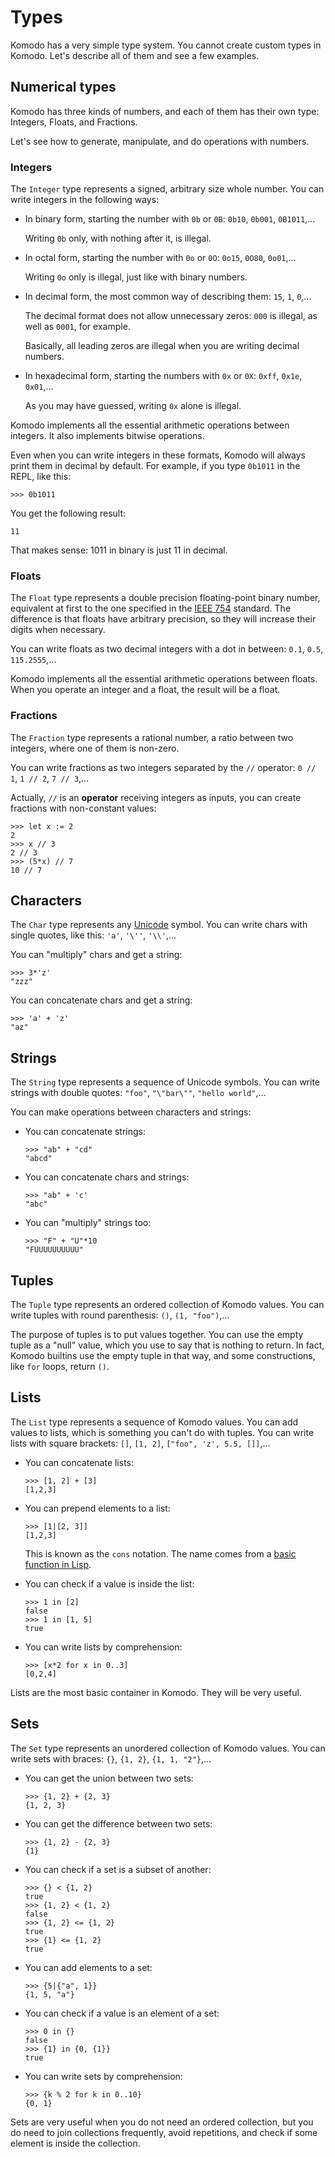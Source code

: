 # Types

Komodo has a very simple type system. You cannot create custom types in Komodo. Let's describe all of them and see a few examples.

## Numerical types

Komodo has three kinds of numbers, and each of them has their own type: Integers, Floats, and Fractions.

Let's see how to generate, manipulate, and do operations with numbers.

### Integers

The `Integer` type represents a signed, arbitrary size whole number. You can write integers in the following ways:

- In binary form, starting the number with `0b` or `0B`: `0b10`, `0b001`, `0B1011`,...
  
  Writing `0b` only, with nothing after it, is illegal.

- In octal form, starting the number with `0o` or `0O`: `0o15`, `0O80`, `0o01`,...

  Writing `0o` only is illegal, just like with binary numbers.

- In decimal form, the most common way of describing them: `15`, `1`, `0`,...

  The decimal format does not allow unnecessary zeros: `000` is illegal, as well as `0001`, for example.

  Basically, all leading zeros are illegal when you are writing decimal numbers.

- In hexadecimal form, starting the numbers with `0x` or `0X`: `0xff`, `0x1e`, `0x01`,...

  As you may have guessed, writing `0x` alone is illegal.

Komodo implements all the essential arithmetic operations between integers. It also implements bitwise operations.

Even when you can write integers in these formats, Komodo will always print them in decimal by default. For example, if you type `0b1011` in the REPL, like this:

```
>>> 0b1011
```

You get the following result:

```
11
```

That makes sense: 1011 in binary is just 11 in decimal.

### Floats

The `Float` type represents a double precision floating-point binary number, equivalent at first to the one specified in the [IEEE 754](https://en.wikipedia.org/wiki/IEEE_754) standard. The difference is that floats have arbitrary precision, so they will increase their digits when necessary.

You can write floats as two decimal integers with a dot in between: `0.1`, `0.5`, `115.2555`,...

Komodo implements all the essential arithmetic operations between floats. When you operate an integer and a float, the result will be a float.

### Fractions

The `Fraction` type represents a rational number, a ratio between two integers, where one of them is non-zero.

You can write fractions as two integers separated by the `//` operator: `0 // 1`, `1 // 2`, `7 // 3`,...

Actually, `//` is an **operator** receiving integers as inputs, you can create fractions with non-constant values:

```
>>> let x := 2
2
>>> x // 3
2 // 3
>>> (5*x) // 7
10 // 7
```

## Characters

The `Char` type represents any [Unicode](https://home.unicode.org/) symbol. You can write chars with single quotes, like this: `'a'`, `'\''`, `'\\'`,...

You can "multiply" chars and get a string:

```
>>> 3*'z'
"zzz"
```

You can concatenate chars and get a string:

```
>>> 'a' + 'z'
"az"
```

## Strings

The `String` type represents a sequence of Unicode symbols. You can write strings with double quotes: `"foo"`, `"\"bar\""`, `"hello world"`,...

You can make operations between characters and strings:

- You can concatenate strings:
  ```
  >>> "ab" + "cd"
  "abcd"
  ```

- You can concatenate chars and strings:
  ```
  >>> "ab" + 'c'
  "abc"
  ```

- You can "multiply" strings too:
  ```
  >>> "F" + "U"*10
  "FUUUUUUUUUU"
  ```

## Tuples

The `Tuple` type represents an ordered collection of Komodo values. You can write tuples with round parenthesis: `()`, `(1, "foo")`,...

The purpose of tuples is to put values together. You can use the empty tuple as a "null" value, which you use to say that is nothing to return. In fact, Komodo builtins use the empty tuple in that way, and some constructions, like `for` loops, return `()`.

## Lists

The `List` type represents a sequence of Komodo values. You can add values to lists, which is something you can't do with tuples. You can write lists with square brackets: `[]`, `[1, 2]`, `["foo", 'z', 5.5, []]`,...

- You can concatenate lists:
  ```
  >>> [1, 2] + [3]
  [1,2,3]
  ```
- You can prepend elements to a list:
  ```
  >>> [1|[2, 3]]
  [1,2,3]
  ```

  This is known as the `cons` notation. The name comes from a [basic function in Lisp](https://en.wikipedia.org/wiki/Cons).

- You can check if a value is inside the list:

  ```
  >>> 1 in [2]
  false
  >>> 1 in [1, 5]
  true
  ```

- You can write lists by comprehension:
  ```
  >>> [x*2 for x in 0..3]
  [0,2,4]
  ```

Lists are the most basic container in Komodo. They will be very useful.

## Sets

The `Set` type represents an unordered collection of Komodo values. You can write sets with braces: `{}`, `{1, 2}`, `{1, 1, "2"}`,...

- You can get the union between two sets:
  ```
  >>> {1, 2} + {2, 3}
  {1, 2, 3}
  ```

- You can get the difference between two sets:
  ```
  >>> {1, 2} - {2, 3}
  {1}
  ```

- You can check if a set is a subset of another:
  ```
  >>> {} < {1, 2}
  true
  >>> {1, 2} < {1, 2}
  false
  >>> {1, 2} <= {1, 2}
  true
  >>> {1} <= {1, 2}
  true
  ```

- You can add elements to a set:
  ```
  >>> {5|{"a", 1}}
  {1, 5, "a"}
  ```

- You can check if a value is an element of a set:
  ```
  >>> 0 in {}
  false
  >>> {1} in {0, {1}}
  true
  ```

- You can write sets by comprehension:
  ```
  >>> {k % 2 for k in 0..10}
  {0, 1}
  ```

Sets are very useful when you do not need an ordered collection, but you do need to join collections frequently, avoid repetitions, and check if some element is inside the collection.
